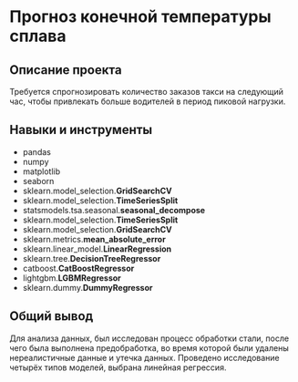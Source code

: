 # Прогноз конечной температуры сплава

## Описание проекта

Требуется спрогнозировать количество заказов такси на следующий час, чтобы привлекать больше водителей в период пиковой нагрузки.

## Навыки и инструменты

- pandas
- numpy
- matplotlib
- seaborn
- sklearn.model_selection.**GridSearchCV**
- sklearn.model_selection.**TimeSeriesSplit**
- statsmodels.tsa.seasonal.**seasonal_decompose**
- sklearn.model_selection.**TimeSeriesSplit**
- sklearn.model_selection.**GridSearchCV**
- sklearn.metrics.**mean_absolute_error**
- sklearn.linear_model.**LinearRegression**
- sklearn.tree.**DecisionTreeRegressor**
- catboost.**CatBoostRegressor**
- lightgbm.**LGBMRegressor**
- sklearn.dummy.**DummyRegressor**

## 

## Общий вывод

Для анализа данных, был исследован процесс обработки стали, после чего была выполнена предобработка, во время которой были удалены нереалистичные данные и утечка данных. Проведено исследование четырёх типов моделей, выбрана линейная регрессия.
